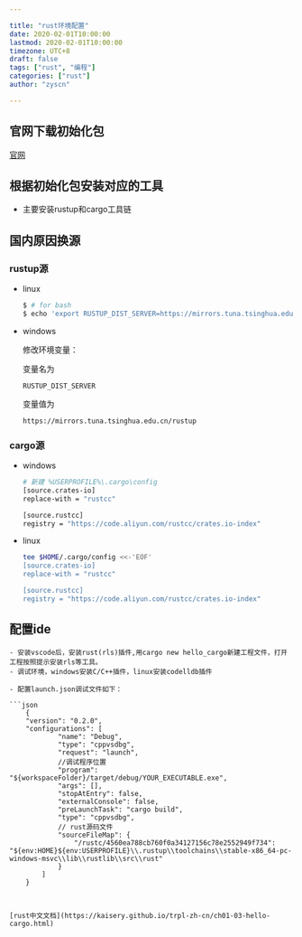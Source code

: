 ```yaml
---

title: "rust环境配置"
date: 2020-02-01T10:00:00
lastmod: 2020-02-01T10:00:00
timezone: UTC+8
draft: false
tags: ["rust", "编程"]
categories: ["rust"]
author: "zyscn"

---
```


## 官网下载初始化包

[官网](https://www.rust-lang.org/zh-CN/learn/get-started)

## 根据初始化包安装对应的工具
- 主要安装rustup和cargo工具链

## 国内原因换源
### rustup源
-  linux
    ```sh
    $ # for bash
    $ echo 'export RUSTUP_DIST_SERVER=https://mirrors.tuna.tsinghua.edu.cn/rustup' >> ~/.bash_profile
    ```
- windows

    修改环境变量：

    变量名为
    ```
    RUSTUP_DIST_SERVER
    ```
    变量值为
    ```
    https://mirrors.tuna.tsinghua.edu.cn/rustup
    ```
### cargo源

- windows
    ```sh
    # 新建 %USERPROFILE%\.cargo\config 
    [source.crates-io]
    replace-with = "rustcc"

    [source.rustcc]
    registry = "https://code.aliyun.com/rustcc/crates.io-index"
    ```
- linux
    ```sh
    tee $HOME/.cargo/config <<-'EOF'
    [source.crates-io]
    replace-with = "rustcc"

    [source.rustcc]
    registry = "https://code.aliyun.com/rustcc/crates.io-index"

    ```

## 配置ide

    - 安装vscode后，安装rust(rls)插件,用cargo new hello_cargo新建工程文件，打开工程按照提示安装rls等工具。
    - 调试环境，windows安装C/C++插件，linux安装codelldb插件

    - 配置launch.json调试文件如下：

    ```json
        {
        "version": "0.2.0",
        "configurations": [
                "name": "Debug",
                "type": "cppvsdbg",
                "request": "launch",
                //调试程序位置
                "program": "${workspaceFolder}/target/debug/YOUR_EXECUTABLE.exe",
                "args": [],
                "stopAtEntry": false,
                "externalConsole": false,
                "preLaunchTask": "cargo build",
                "type": "cppvsdbg",
                // rust源码文件
                "sourceFileMap": {
                    "/rustc/4560ea788cb760f0a34127156c78e2552949f734": "${env:HOME}${env:USERPROFILE}\\.rustup\\toolchains\\stable-x86_64-pc-windows-msvc\\lib\\rustlib\\src\\rust"
                }
            ]
        }
```


[rust中文文档](https://kaisery.github.io/trpl-zh-cn/ch01-03-hello-cargo.html)